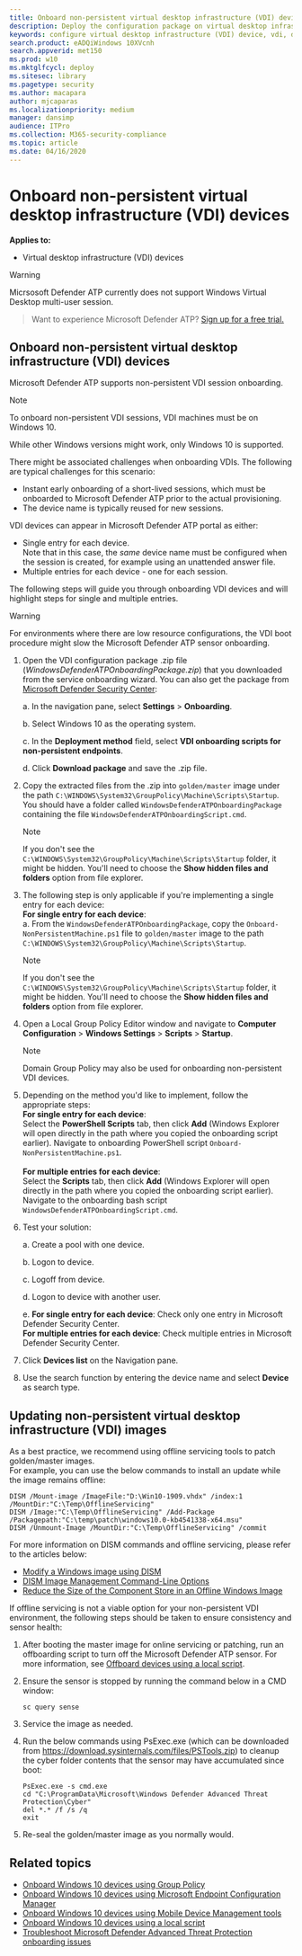 ```yaml
---
title: Onboard non-persistent virtual desktop infrastructure (VDI) devices
description: Deploy the configuration package on virtual desktop infrastructure (VDI) device so that they are onboarded to Microsoft Defender ATP the service.
keywords: configure virtual desktop infrastructure (VDI) device, vdi, device management, configure Windows ATP endpoints, configure Microsoft Defender Advanced Threat Protection endpoints
search.product: eADQiWindows 10XVcnh
search.appverid: met150
ms.prod: w10
ms.mktglfcycl: deploy
ms.sitesec: library
ms.pagetype: security
ms.author: macapara
author: mjcaparas
ms.localizationpriority: medium
manager: dansimp
audience: ITPro
ms.collection: M365-security-compliance 
ms.topic: article
ms.date: 04/16/2020
---
```


# Onboard non-persistent virtual desktop infrastructure (VDI) devices

**Applies to:**
- Virtual desktop infrastructure (VDI) devices

>[!WARNING]
> Micrsosoft Defender ATP currently does not support Windows Virtual Desktop multi-user session.

>Want to experience Microsoft Defender ATP? [Sign up for a free trial.](https://www.microsoft.com/microsoft-365/windows/microsoft-defender-atp?ocid=docs-wdatp-configvdi-abovefoldlink)

## Onboard non-persistent virtual desktop infrastructure (VDI) devices

Microsoft Defender ATP supports non-persistent VDI session onboarding. 

>[!Note]
>To onboard non-persistent VDI sessions, VDI machines must be on Windows 10.
>
>While other Windows versions might work, only Windows 10 is supported.

There might be associated challenges when onboarding VDIs. The following are typical challenges for this scenario:

- Instant early onboarding of a short-lived sessions, which must be onboarded to Microsoft Defender ATP prior to the actual provisioning.
- The device name is typically reused for new sessions.

VDI devices can appear in Microsoft Defender ATP portal as either:

- Single entry for each device.  
Note that in this case, the *same* device name must be configured when the session is created, for example using an unattended answer file.
- Multiple entries for each device - one for each session.

The following steps will guide you through onboarding VDI devices and will highlight steps for single and multiple entries.

>[!WARNING]
> For environments where there are low resource configurations, the VDI boot procedure might slow the Microsoft Defender ATP sensor onboarding. 

1.  Open the VDI configuration package .zip file (*WindowsDefenderATPOnboardingPackage.zip*) that you downloaded from the service onboarding wizard. You can also get the package from [Microsoft Defender Security Center](https://securitycenter.windows.com/):

    a.  In the navigation pane, select **Settings** > **Onboarding**.

    b. Select Windows 10 as the operating system.

    c.  In the **Deployment method** field, select **VDI onboarding scripts for non-persistent endpoints**.

    d. Click **Download package** and save the .zip file.

2. Copy the extracted files from the .zip into `golden/master` image under the path `C:\WINDOWS\System32\GroupPolicy\Machine\Scripts\Startup`. You should have a folder called `WindowsDefenderATPOnboardingPackage` containing the file `WindowsDefenderATPOnboardingScript.cmd`.

    >[!NOTE]
    >If you don't see the `C:\WINDOWS\System32\GroupPolicy\Machine\Scripts\Startup` folder, it might be hidden. You'll need to choose the **Show hidden files and folders** option from file explorer.

3. The following step is only applicable if you're implementing a single entry for each device: <br>
    **For single entry for each device**:<br>
        a. From the `WindowsDefenderATPOnboardingPackage`, copy the `Onboard-NonPersistentMachine.ps1` file to `golden/master` image to the path `C:\WINDOWS\System32\GroupPolicy\Machine\Scripts\Startup`. <br>

    >[!NOTE]
    >If you don't see the `C:\WINDOWS\System32\GroupPolicy\Machine\Scripts\Startup` folder, it might be hidden. You'll need to choose the **Show hidden files and folders** option from file explorer.

4. Open a Local Group Policy Editor window and navigate to **Computer Configuration** > **Windows Settings** > **Scripts** > **Startup**.

    >[!NOTE]
    >Domain Group Policy may also be used for onboarding non-persistent VDI devices.

5. Depending on the method you'd like to implement, follow the appropriate steps: <br>
  **For single entry for each device**:<br>
  Select the **PowerShell Scripts** tab, then click **Add** (Windows Explorer will open directly in the path where you copied the onboarding script earlier). Navigate to onboarding PowerShell script `Onboard-NonPersistentMachine.ps1`. <br><br>
  **For multiple entries for each device**:<br>
  Select the **Scripts** tab, then click **Add** (Windows Explorer will open directly in the path where you copied the onboarding script earlier). Navigate to the onboarding bash script `WindowsDefenderATPOnboardingScript.cmd`.

6. Test your solution:

    a. Create a pool with one device.
      
    b. Logon to device.
      
    c. Logoff from device.

    d. Logon to device with another user.
      
    e. **For single entry for each device**: Check only one entry in Microsoft Defender Security Center.<br>
    **For multiple entries for each device**: Check multiple entries in Microsoft Defender Security Center.

7. Click **Devices list** on the Navigation pane.

8. Use the search function by entering the device name and select **Device** as search type.

## Updating non-persistent virtual desktop infrastructure (VDI) images
As a best practice, we recommend using offline servicing tools to patch golden/master images.<br>
For example, you can use the below commands to install an update while the image remains offline:

```
DISM /Mount-image /ImageFile:"D:\Win10-1909.vhdx" /index:1 /MountDir:"C:\Temp\OfflineServicing" 
DISM /Image:"C:\Temp\OfflineServicing" /Add-Package /Packagepath:"C:\temp\patch\windows10.0-kb4541338-x64.msu"
DISM /Unmount-Image /MountDir:"C:\Temp\OfflineServicing" /commit
```

For more information on DISM commands and offline servicing, please refer to the articles below:
- [Modify a Windows image using DISM](https://docs.microsoft.com/windows-hardware/manufacture/desktop/mount-and-modify-a-windows-image-using-dism)
- [DISM Image Management Command-Line Options](https://docs.microsoft.com/windows-hardware/manufacture/desktop/dism-image-management-command-line-options-s14)
- [Reduce the Size of the Component Store in an Offline Windows Image](https://docs.microsoft.com/windows-hardware/manufacture/desktop/reduce-the-size-of-the-component-store-in-an-offline-windows-image)

If offline servicing is not a viable option for your non-persistent VDI environment, the following steps should be taken to ensure consistency and sensor health:

1. After booting the master image for online servicing or patching, run an offboarding script to turn off the Microsoft Defender ATP sensor. For more information, see [Offboard devices using a local script](configure-endpoints-script.md#offboard-devices-using-a-local-script).

2. Ensure the sensor is stopped by running the command below in a CMD window:

    ```
    sc query sense
    ```

3. Service the image as needed.

4. Run the below commands using PsExec.exe (which can be downloaded from https://download.sysinternals.com/files/PSTools.zip) to cleanup the cyber folder contents that the sensor may have accumulated since boot:

    ```
    PsExec.exe -s cmd.exe
    cd "C:\ProgramData\Microsoft\Windows Defender Advanced Threat Protection\Cyber"
    del *.* /f /s /q
    exit
    ```

5. Re-seal the golden/master image as you normally would.

## Related topics
- [Onboard Windows 10 devices using Group Policy](configure-endpoints-gp.md)
- [Onboard Windows 10 devices using Microsoft Endpoint Configuration Manager](configure-endpoints-sccm.md)
- [Onboard Windows 10 devices using Mobile Device Management tools](configure-endpoints-mdm.md)
- [Onboard Windows 10 devices using a local script](configure-endpoints-script.md)
- [Troubleshoot Microsoft Defender Advanced Threat Protection onboarding issues](troubleshoot-onboarding.md)
